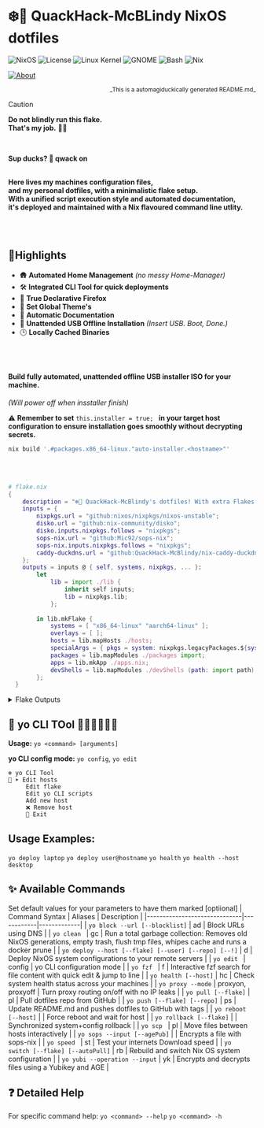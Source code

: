 # ❄️🦆 **QuackHack-McBLindy NixOS dotfiles** <br>


![NixOS](https://img.shields.io/badge/NixOS-25%2E05-blue)  ![License](https://img.shields.io/badge/license-MIT-black) ![Linux Kernel](https://img.shields.io/badge/Linux-6.12.25-red) ![GNOME](https://img.shields.io/badge/GNOME-47%2E4-purple) ![Bash](https://img.shields.io/badge/bash-5.2.21-red) ![Nix](https://img.shields.io/badge/Nix-2.28.3-blue)


[![About](https://img.shields.io/github/sponsors/QuackHack-McBlindy?logo=githubsponsors&label=?&style=flat&labelColor=ff1493&logoColor=fff&color=rgba(234,74,170,0.5) "")](https://github.com/sponsors/QuackHack-McBlindy)  

<div align="right"><sub> _This is a automagiduckically generated README.md_ </sub></div> 


> [!CAUTION]
> __Do not blindly run this flake.__ <br>
> **That's my job.** 🧑‍🦯
<br>

__Sup ducks? 🦆 qwack on__ <br> <br>

__Here lives my machines configuration files,__ <br>
__and my personal dotfiles, with a minimalistic flake setup.__  <br>
__With a unified script execution style and automated documentation,__ <br>
__it's deployed and maintained with a Nix flavoured command line utlity.__ <br> <br>

<br>

## **📌Highlights**

- 🛖 **Automated Home Management** *(no messy Home-Manager)*
- 🛠️ **Integrated CLI Tool for quick deployments**
- 🦊 **True Declarative Firefox**
- 🎨 **Set Global Theme's**
- 📝 **Automatic Documentation**
- 💾 **Unattended USB Offline Installation** *(Insert USB. Boot, Done.)*
- 🕒 **Locally Cached Binaries**

<br><br>



#### **Build fully automated, unattended offline USB installer ISO for your machine.** 

 _(Will power off when insstaller finish)_ <br>

⚠️ **Remember to set** `this.installer = true; ` **in your target host configuration to ensure installation goes smoothly without decrypting secrets.**

```bash
nix build '.#packages.x86_64-linux."auto-installer.<hostname>"'
``` 

<br><br>

<!-- FLAKE_START -->
```nix
# flake.nix
{ 
    description = "❄️🦆 QuackHack-McBlindy's dotfiles! With extra Flakes.";
    inputs = {
        nixpkgs.url = "github:nixos/nixpkgs/nixos-unstable";        
        disko.url = "github:nix-community/disko";
        disko.inputs.nixpkgs.follows = "nixpkgs";
        sops-nix.url = "github:Mic92/sops-nix";
        sops-nix.inputs.nixpkgs.follows = "nixpkgs";  
        caddy-duckdns.url = "github:QuackHack-McBlindy/nix-caddy-duckdns";
    };
    outputs = inputs @ { self, systems, nixpkgs, ... }:
        let
            lib = import ./lib {
                inherit self inputs;
                lib = nixpkgs.lib;      
            };
                    
        in lib.mkFlake {
            systems = [ "x86_64-linux" "aarch64-linux" ]; 
            overlays = [ ];
            hosts = lib.mapHosts ./hosts;
            specialArgs = { pkgs = system: nixpkgs.legacyPackages.${system}; };
            packages = lib.mapModules ./packages import;
            apps = lib.mkApp ./apps.nix;
            devShells = lib.mapModules ./devShells (path: import path);     
        };             
  }
```
<!-- FLAKE_END -->


<details><summary>
Flake Outputs
</summary>

  <!-- TREE_START -->
```nix
git+file:///home/pungkula/dotfiles
├───apps
│   ├───aarch64-linux
│   │   ├───program: app: no description
│   │   └───type: app: no description
│   └───x86_64-linux
│       ├───program: app: no description
│       └───type: app: no description
├───devShells
│   ├───aarch64-linux
│   │   ├───android omitted (use '--all-systems' to show)
│   │   ├───go omitted (use '--all-systems' to show)
│   │   ├───java omitted (use '--all-systems' to show)
│   │   ├───node omitted (use '--all-systems' to show)
│   │   ├───python omitted (use '--all-systems' to show)
│   │   └───rust omitted (use '--all-systems' to show)
│   └───x86_64-linux
│       ├───android: development environment 'nix-shell'
│       ├───go: development environment 'nix-shell'
│       ├───java: development environment 'nix-shell'
│       ├───node: development environment 'nix-shell'
│       ├───python: development environment 'nix-shell'
│       └───rust: development environment 'nix-shell'
├───diskoConfigurations: unknown
├───nixosConfigurations
│   ├───desktop: NixOS configuration
│   ├───homie: NixOS configuration
│   ├───installer: NixOS configuration
│   ├───laptop: NixOS configuration
│   └───nasty: NixOS configuration
└───packages
    ├───aarch64-linux
    │   ├───health omitted (use '--all-systems' to show)
    │   ├───say omitted (use '--all-systems' to show)
    │   └───tv omitted (use '--all-systems' to show)
    └───x86_64-linux
        ├───"auto-installer.desktop": package 'nixos-minimal-25.05.20250501.f02fddb-x86_64-linux.iso'
        ├───"auto-installer.homie": package 'nixos-minimal-25.05.20250501.f02fddb-x86_64-linux.iso'
        ├───"auto-installer.installer": package 'nixos-minimal-25.05.20250501.f02fddb-x86_64-linux.iso'
        ├───"auto-installer.laptop": package 'nixos-minimal-25.05.20250501.f02fddb-x86_64-linux.iso'
        ├───"auto-installer.nasty": package 'nixos-minimal-25.05.20250501.f02fddb-x86_64-linux.iso'
        ├───health: package 'health'
        ├───say: package 'say'
        └───tv: package 'tv'
```
  <!-- TREE_END -->

</details>

<!-- YO_DOCS_START -->
## 🚀 **yo CLI TOol 🦆🦆🦆🦆🦆🦆**
**Usage:** `yo <command> [arguments]`  

**yo CLI config mode:** `yo config`, `yo edit` 

``` 
❄️ yo CLI Tool
🦆 ➤ Edit hosts
     Edit flake
     Edit yo CLI scripts
     Add new host
     ❌ Remove host 
     🚫 Exit
``` 

## **Usage Examples:**
`yo deploy laptop`
`yo deploy user@hostname`
`yo health`
`yo health --host desktop` 

## ✨ Available Commands
Set default values for your parameters to have them marked [optiional]
| Command Syntax               | Aliases    | Description |
|------------------------------|------------|-------------|
| `yo block --url [--blocklist]` | ad | Block URLs using DNS |
| `yo clean ` | gc | Run a total garbage collection: Removes old NixOS generations, empty trash, flush tmp files, whipes cache and runs a docker prune |
| `yo deploy --host [--flake] [--user] [--repo] [--!]` | d | Deploy NixOS system configurations to your remote servers |
| `yo edit ` | config | yo CLI configuration mode |
| `yo fzf ` | f | Interactive fzf search for file content with quick edit & jump to line |
| `yo health [--host]` | hc | Check system health status across your machines |
| `yo proxy --mode` | proxyon, proxyoff | Turn proxy routing on/off with no IP leaks |
| `yo pull [--flake]` | pl | Pull dotfiles repo from GitHub |
| `yo push [--flake] [--repo]` | ps | Update README.md and pushes dotfiles to GitHub with tags |
| `yo reboot [--host]` |  | Force reboot and wait for host |
| `yo rollback [--flake]` |  | Synchronized system+config rollback |
| `yo scp ` | pl | Move files between hosts interactively |
| `yo sops --input [--agePub]` |  | Encrypts a file with sops-nix |
| `yo speed ` | st | Test your internets Download speed |
| `yo switch [--flake] [--autoPull]` | rb | Rebuild and switch Nix OS system configuration |
| `yo yubi --operation --input` | yk | Encrypts and decrypts files using a Yubikey and AGE |
## ❓ Detailed Help
For specific command help: 
`yo <command> --help`
`yo <command> -h`
<!-- YO_DOCS_END -->
